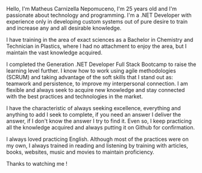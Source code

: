 Hello, I'm Matheus Carnizella Nepomuceno, I'm 25 years old and I'm passionate about technology and programming. I'm a .NET Developer with experience only in developing custom systems out of pure desire to train and increase any and all desirable knowledge.

I have training in the area of exact sciences as a Bachelor in Chemistry and Technician in Plastics, where I had no attachment to enjoy the area, but I maintain the vast knowledge acquired.

I completed the Generation .NET Developer Full Stack Bootcamp to raise the learning level further. I know how to work using agile methodologies (SCRUM) and taking advantage of the soft skills that I stand out as: teamwork and persistence, to improve my interpersonal connection. I am flexible and always seek to acquire new knowledge and stay connected with the best practices and technologies in the market.

I have the characteristic of always seeking excellence, everything and anything to add I seek to complete, if you need an answer I deliver the answer, if I don't know the answer I try to find it. Even so, I keep practicing all the knowledge acquired and always putting it on Github for confirmation.

I always loved practicing English. Although most of the practices were on my own, I always trained in reading and listening by training with articles, books, websites, music and movies to maintain proficiency.


Thanks to watching me !
